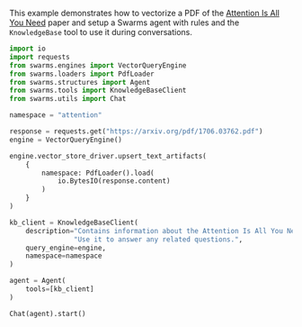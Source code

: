 This example demonstrates how to vectorize a PDF of the [Attention Is All You Need](https://arxiv.org/pdf/1706.03762.pdf) paper and setup a Swarms agent with rules and the `KnowledgeBase` tool to use it during conversations.

```python
import io
import requests
from swarms.engines import VectorQueryEngine
from swarms.loaders import PdfLoader
from swarms.structures import Agent
from swarms.tools import KnowledgeBaseClient
from swarms.utils import Chat

namespace = "attention"

response = requests.get("https://arxiv.org/pdf/1706.03762.pdf")
engine = VectorQueryEngine()

engine.vector_store_driver.upsert_text_artifacts(
    {
        namespace: PdfLoader().load(
            io.BytesIO(response.content)
        )
    }
)

kb_client = KnowledgeBaseClient(
    description="Contains information about the Attention Is All You Need paper. "
                "Use it to answer any related questions.",
    query_engine=engine,
    namespace=namespace
)

agent = Agent(
    tools=[kb_client]
)

Chat(agent).start()
```